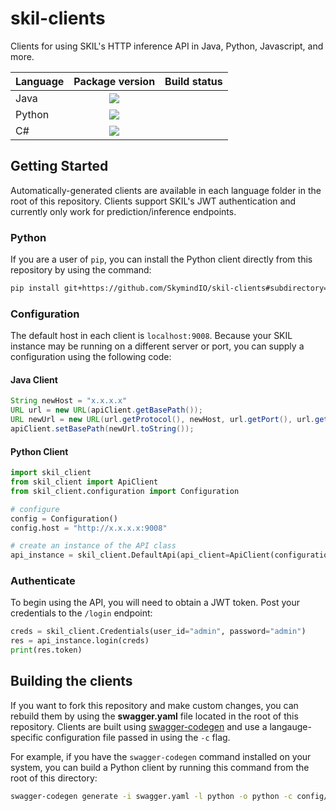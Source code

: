 # skil-clients

Clients for using SKIL's HTTP inference API in Java, Python, Javascript, and more.

|Language|Package version|Build status|
|------|:---:|:---:|
|Java|![](https://img.shields.io/nexus/s/https/oss.sonatype.org/ai.skymind/skil-client.svg)|
|Python|![](https://img.shields.io/pypi/v/skil-client.svg)|
|C#|![](https://img.shields.io/nuget/v/Skymind.SKIL.svg)|


## Getting Started

Automatically-generated clients are available in each language folder in the root of this repository. Clients support SKIL's JWT authentication and currently only work for prediction/inference endpoints.

### Python

If you are a user of `pip`, you can install the Python client directly from this repository by using the command:

```bash
pip install git+https://github.com/SkymindIO/skil-clients#subdirectory=python
```

### Configuration

The default host in each client is `localhost:9008`. Because your SKIL instance may be running on a different server or port, you can supply a configuration using the following code:

#### Java Client

```java
String newHost = "x.x.x.x"
URL url = new URL(apiClient.getBasePath());
URL newUrl = new URL(url.getProtocol(), newHost, url.getPort(), url.getFile());
apiClient.setBasePath(newUrl.toString());
```

#### Python Client

```python
import skil_client
from skil_client import ApiClient
from skil_client.configuration import Configuration

# configure
config = Configuration()
config.host = "http://x.x.x.x:9008"

# create an instance of the API class
api_instance = skil_client.DefaultApi(api_client=ApiClient(configuration=config))
```

### Authenticate

To begin using the API, you will need to obtain a JWT token. Post your credentials to the `/login` endpoint:

```python
creds = skil_client.Credentials(user_id="admin", password="admin")
res = api_instance.login(creds)
print(res.token)
```

## Building the clients

If you want to fork this repository and make custom changes, you can rebuild them by using the **swagger.yaml** file located in the root of this repository. Clients are built using [swagger-codegen](https://github.com/swagger-api/swagger-codegen) and use a langauge-specific configuration file passed in using the `-c` flag.

For example, if you have the `swagger-codegen` command installed on your system, you can build a Python client by running this command from the root of this directory:

```bash
swagger-codegen generate -i swagger.yaml -l python -o python -c config/python.json
```
